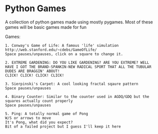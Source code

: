 # Python Games
A collection of python games made using mostly pygames.
Most of these games will be basic games made for fun

Games:
~~~
1. Conway's Game of Life: A famous 'life' simulation http://web.stanford.edu/~cdebs/GameOfLife/
Space pauses/unpauses, click on a square to change it.
~~~
~~~
2. EXTREME GARDENING: DO YOU LIKE GARDENING? ARE YOU EXTREME? WELL HAVE I GOT THE BRAND-SPANKIN-NEW RADICAL SPORT THAT ALL THE TUBULAR DUDES ARE BRAGGIN' ABOUT! 
CLICK! CLICK! CLICK! CLICK!
~~~
~~~
3. Sierpinski's Carpet: A cool looking fractal sqaure pattern 
Space pauses/unpauses
~~~
~~~
4. Binary Counter: Similar to the counter used in AGDQ/GDQ but the squares actually count properly
Space pauses/unpauses
~~~
~~~
5. Ping: A totally normal game of Pong
W/S or arrows to move
It's Pong, what did you expect?
Bit of a failed project but I guess I'll keep it here
~~~

